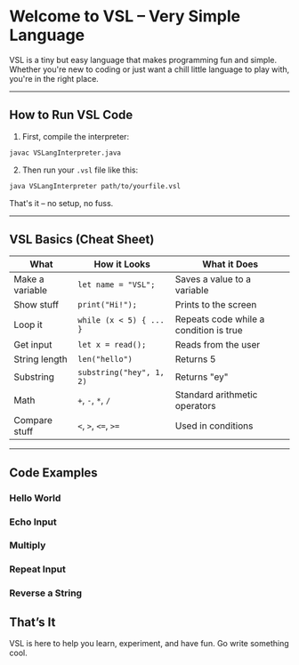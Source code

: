 
# Welcome to VSL – Very Simple Language

VSL is a tiny but easy language that makes programming fun and simple. Whether you're new to coding or just want a chill little language to play with, you're in the right place.

---

## How to Run VSL Code

1. First, compile the interpreter:
```bash
javac VSLangInterpreter.java
```

2. Then run your `.vsl` file like this:
```bash
java VSLangInterpreter path/to/yourfile.vsl
```

That's it – no setup, no fuss.

---

## VSL Basics (Cheat Sheet)

| What           | How it Looks               | What it Does                          |
|----------------|----------------------------|----------------------------------------|
| Make a variable| `let name = "VSL";`        | Saves a value to a variable            |
| Show stuff     | `print("Hi!");`            | Prints to the screen                   |
| Loop it        | `while (x < 5) { ... }`    | Repeats code while a condition is true |
| Get input      | `let x = read();`          | Reads from the user                    |
| String length  | `len("hello")`             | Returns 5                              |
| Substring      | `substring("hey", 1, 2)`   | Returns "ey"                           |
| Math           | `+`, `-`, `*`, `/`         | Standard arithmetic operators          |
| Compare stuff  | `<`, `>`, `<=`, `>=`       | Used in conditions                     |

---

## Code Examples

### Hello World
### Echo Input
### Multiply
### Repeat Input
### Reverse a String
## That’s It

VSL is here to help you learn, experiment, and have fun. Go write something cool.
